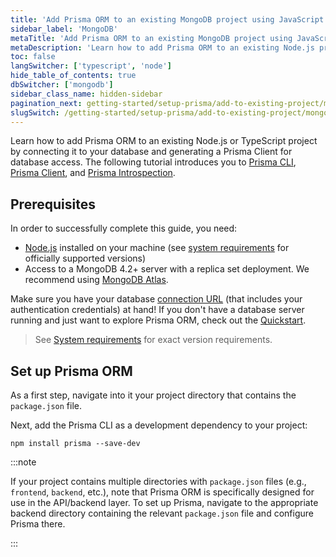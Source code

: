 ```yaml
---
title: 'Add Prisma ORM to an existing MongoDB project using JavaScript'
sidebar_label: 'MongoDB'
metaTitle: 'Add Prisma ORM to an existing MongoDB project using JavaScript (15 min)'
metaDescription: 'Learn how to add Prisma ORM to an existing Node.js project by connecting it to your MongoDB database and generating a Prisma Client for database access.'
toc: false
langSwitcher: ['typescript', 'node']
hide_table_of_contents: true
dbSwitcher: ['mongodb']
sidebar_class_name: hidden-sidebar
pagination_next: getting-started/setup-prisma/add-to-existing-project/mongodb/connect-your-database-node-mongodb
slugSwitch: /getting-started/setup-prisma/add-to-existing-project/mongodb-
---
```


Learn how to add Prisma ORM to an existing Node.js or TypeScript project by connecting it to your database and generating a Prisma Client for database access. The following tutorial introduces you to [Prisma CLI](/orm/tools/prisma-cli), [Prisma Client](/orm/prisma-client), and [Prisma Introspection](/orm/prisma-schema/introspection).

## Prerequisites

In order to successfully complete this guide, you need:

- [Node.js](https://nodejs.org/en/) installed on your machine (see [system requirements](/orm/reference/system-requirements) for officially supported versions)
- Access to a MongoDB 4.2+ server with a replica set deployment. We recommend using [MongoDB Atlas](https://www.mongodb.com/cloud/atlas).

Make sure you have your database [connection URL](/orm/reference/connection-urls) (that includes your authentication credentials) at hand! If you don't have a database server running and just want to explore Prisma ORM, check out the [Quickstart](/getting-started/quickstart-sqlite).

> See [System requirements](/orm/reference/system-requirements) for exact version requirements.

## Set up Prisma ORM

As a first step, navigate into it your project directory that contains the `package.json` file.

Next, add the Prisma CLI as a development dependency to your project:

```terminal copy
npm install prisma --save-dev
```

:::note

If your project contains multiple directories with `package.json` files (e.g., `frontend`, `backend`, etc.), note that Prisma ORM is specifically designed for use in the API/backend layer. To set up Prisma, navigate to the appropriate backend directory containing the relevant `package.json` file and configure Prisma there.

:::